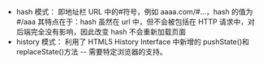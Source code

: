 * hash 模式： 即地址栏 URL 中的#符号，例如 aaaa.com/#…，hash 的值为#/aaa 其特点在于：hash 虽然在 url 中，但不会被包括在 HTTP 请求中，对后端完全没有影响，因此改变 hash 不会重新加载页面
* history 模式： 利用了 HTML5 History Interface 中新增的 pushState()和 replaceState()方法 -- 需要特定浏览器的支持。

